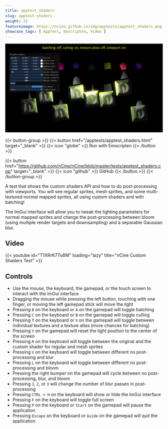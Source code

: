 ```yaml
---
title: apptest_shaders
slug: apptest-shaders
weight: 22
featureimage: https://ncine.github.io/img/apptests/apptest_shaders.png
showcase_tags: [ AppTest, Emscripten, Video ]
---
```


![apptest_shaders](/img/apptests/apptest_shaders.png)

{{< button-group >}}
{{< button href="/apptests/apptest_shaders.html" target="_blank" >}}
{{< icon "globe" >}} Run with Emscripten
{{< /button >}}

{{< button href="https://github.com/nCine/nCine/blob/master/tests/apptest_shaders.cpp" target="_blank" >}}
{{< icon "github" >}} GitHub
{{< /button >}}
{{< /button-group >}}

A test that shows the custom shaders API and how to do post-processing with viewports.
You will see regular sprites, mesh sprites, and some multi-textured normal mapped sprites, all using custom shaders and with batching!

The ImGui interface will allow you to tweak the lighting parameters for normal mapped sprites and change the post-processing between bloom (using multiple render targets and downsampling) and a separable Gaussian blur.

## Video

{{< youtube id="T1XRrK77u6M" loading="lazy" title="nCine Custom Shaders Test" >}}

## Controls

- Use the mouse, the keyboard, the gamepad, or the touch screen to interact with the ImGui interface
- Dragging the mouse while pressing the left button, touching with one finger, or moving the left gamepad stick will move the light
- Pressing `B` on the keyboard or `A` on the gamepad will toggle batching
- Pressing `C` on the keyboard or `B` on the gamepad will toggle culling
- Pressing `T` on the keyboard or `X` on the gamepad will toggle between individual textures and a texture atlas (more chances for batching)
- Pressing `Y` on the gamepad will reset the light position to the center of the screen
- Pressing `R` on the keyboard will toggle between the original and the custom shader for regular and mesh sprites
- Pressing `V` on the keyboard will toggle between different no post-processing and blur
- Pressing `L` on the keyboard will toggle between different no post-processing and bloom
- Pressing the right bumper on the gamepad will cycle between no post-processing, blur, and bloom
- Pressing `1`, `2`, or `3` will change the number of blur passes in post-processing
- Pressing `CTRL + H` on the keyboard will show or hide the ImGui interface
- Pressing `F` on the keyboard will toggle full screen
- Pressing `P` on the keyboard or `Start` on the gamepad will pause the application
- Pressing `Escape` on the keyboard or `Guide` on the gamepad will quit the application

